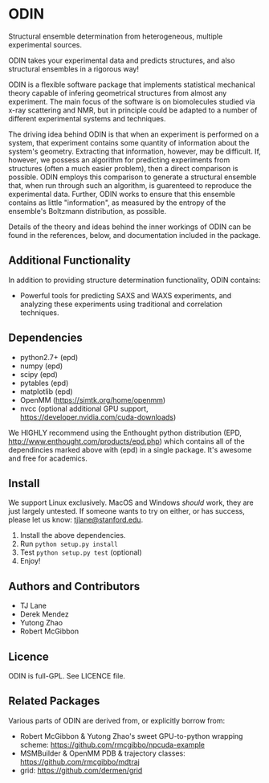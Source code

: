 ODIN
====

Structural ensemble determination from heterogeneous, multiple experimental sources. 

ODIN takes your experimental data and predicts structures, and also structural ensembles in a rigorous way!

ODIN is a flexible software package that implements statistical mechanical theory capable of infering geometrical structures from almost any experiment. The main focus of the software is on biomolecules studied via x-ray scattering and NMR, but in principle could be adapted to a number of different experimental systems and techniques.

The driving idea behind ODIN is that when an experiment is performed on a system, that experiment contains some quantity of information about the system's geometry. Extracting that information, however, may be difficult. If, however, we possess an algorithm for predicting experiments from structures (often a much easier problem), then a direct comparison is possible. ODIN employs this comparison to generate a structural ensemble that, when run through such an algorithm, is guarenteed to reproduce the experimental data. Further, ODIN works to ensure that this ensemble contains as little "information", as measured by the entropy of the ensemble's Boltzmann distribution, as possible.

Details of the theory and ideas behind the inner workings of ODIN can be found in the references, below, and documentation included in the package.

Additional Functionality
------------------------

In addition to providing structure determination functionality, ODIN contains:
* Powerful tools for predicting SAXS and WAXS experiments, and analyzing these experiments using traditional and correlation techniques.


Dependencies
------------
* python2.7+ (epd)
* numpy      (epd)
* scipy      (epd)
* pytables   (epd)
* matplotlib (epd)
* OpenMM     (https://simtk.org/home/openmm)
* nvcc       (optional additional GPU support, https://developer.nvidia.com/cuda-downloads)

We HIGHLY recommend using the Enthought python distribution (EPD, http://www.enthought.com/products/epd.php) which contains all of the dependincies marked above with (epd) in a single package. It's awesome and free for academics.


Install
-------

We support Linux exclusively. MacOS and Windows *should* work, they are just largely untested. If someone wants to try on either, or has success, please let us know: <tjlane@stanford.edu>.

1. Install the above dependencies.
2. Run `python setup.py install`
3. Test `python setup.py test` (optional)
4. Enjoy!


Authors and Contributors
------------------------
* TJ Lane
* Derek Mendez
* Yutong Zhao
* Robert McGibbon


Licence
-------

ODIN is full-GPL. See LICENCE file.


Related Packages
----------------

Various parts of ODIN are derived from, or explicitly borrow from:
* Robert McGibbon & Yutong Zhao's sweet GPU-to-python wrapping scheme: https://github.com/rmcgibbo/npcuda-example
* MSMBuilder & OpenMM PDB & trajectory classes: https://github.com/rmcgibbo/mdtraj
* grid: https://github.com/dermen/grid



